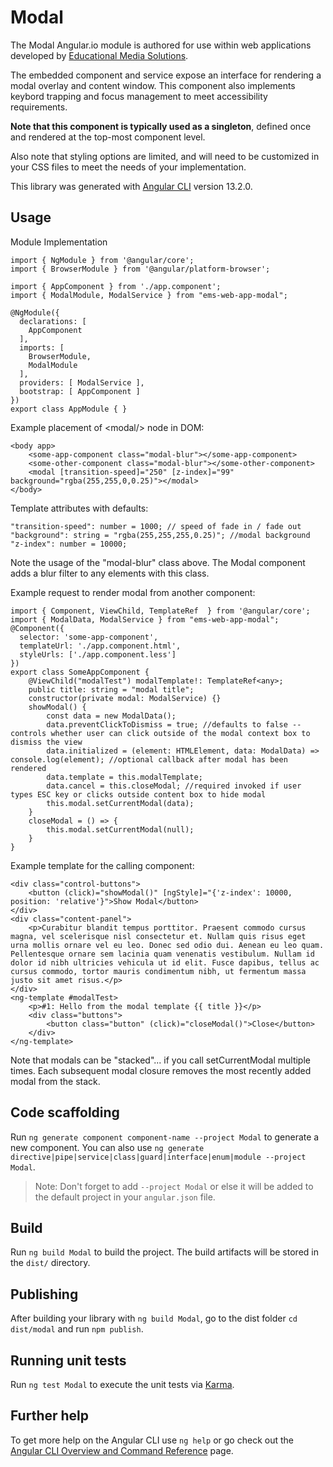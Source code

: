 # Modal

The Modal Angular.io module is authored for use within web applications developed by [Educational Media Solutions](https://educationalmediasolutions.com).

The embedded component and service expose an interface for rendering a modal overlay and content window. This component also implements keybord trapping and focus management to meet accessibility requirements.

**Note that this component is typically used as a singleton**, defined once and rendered at the top-most component level.

Also note that styling options are limited, and will need to be customized in your CSS files to meet the needs of your implementation.

This library was generated with [Angular CLI](https://github.com/angular/angular-cli) version 13.2.0.


## Usage

Module Implementation

	import { NgModule } from '@angular/core';
	import { BrowserModule } from '@angular/platform-browser';

	import { AppComponent } from './app.component';
	import { ModalModule, ModalService } from "ems-web-app-modal";

	@NgModule({
	  declarations: [
	    AppComponent
	  ],
	  imports: [
	    BrowserModule,
	    ModalModule
	  ],
	  providers: [ ModalService ],
	  bootstrap: [ AppComponent ]
	})
	export class AppModule { }

Example placement of &lt;modal/&gt; node in DOM:

	<body app>
		<some-app-component class="modal-blur"></some-app-component>
		<some-other-component class="modal-blur"></some-other-component>
		<modal [transition-speed]="250" [z-index]="99" background="rgba(255,255,0,0.25)"></modal>
	</body>

Template attributes with defaults:

	"transition-speed": number = 1000; // speed of fade in / fade out
	"background": string = "rgba(255,255,255,0.25)"; //modal background
	"z-index": number = 10000;

Note the usage of the "modal-blur" class above. The Modal component adds a blur filter to any elements with this class. 

Example request to render modal from another component:
	
	import { Component, ViewChild, TemplateRef  } from '@angular/core';
	import { ModalData, ModalService } from "ems-web-app-modal";
	@Component({
	  selector: 'some-app-component',
	  templateUrl: './app.component.html',
	  styleUrls: ['./app.component.less']
	})
	export class SomeAppComponent {
		@ViewChild("modalTest") modalTemplate!: TemplateRef<any>;
		public title: string = "modal title";
		constructor(private modal: ModalService) {}
		showModal() {
			const data = new ModalData();
			data.preventClickToDismiss = true; //defaults to false -- controls whether user can click outside of the modal context box to dismiss the view
			data.initialized = (element: HTMLElement, data: ModalData) => console.log(element); //optional callback after modal has been rendered
			data.template = this.modalTemplate;
			data.cancel = this.closeModal; //required invoked if user types ESC key or clicks outside content box to hide modal
			this.modal.setCurrentModal(data);
		}
		closeModal = () => {
			this.modal.setCurrentModal(null);
		}
	}


Example template for the calling component:

	<div class="control-buttons">
		<button (click)="showModal()" [ngStyle]="{'z-index': 10000, position: 'relative'}">Show Modal</button>
	</div>
	<div class="content-panel">
		<p>Curabitur blandit tempus porttitor. Praesent commodo cursus magna, vel scelerisque nisl consectetur et. Nullam quis risus eget urna mollis ornare vel eu leo. Donec sed odio dui. Aenean eu leo quam. Pellentesque ornare sem lacinia quam venenatis vestibulum. Nullam id dolor id nibh ultricies vehicula ut id elit. Fusce dapibus, tellus ac cursus commodo, tortor mauris condimentum nibh, ut fermentum massa justo sit amet risus.</p>
	</div>
	<ng-template #modalTest>
		<p>#1: Hello from the modal template {{ title }}</p>
		<div class="buttons">
			<button class="button" (click)="closeModal()">Close</button>
		</div>
	</ng-template>

Note that modals can be "stacked"... if you call setCurrentModal multiple times. Each subsequent modal closure removes the most recently added modal from the stack.

## Code scaffolding

Run `ng generate component component-name --project Modal` to generate a new component. You can also use `ng generate directive|pipe|service|class|guard|interface|enum|module --project Modal`.
> Note: Don't forget to add `--project Modal` or else it will be added to the default project in your `angular.json` file. 

## Build

Run `ng build Modal` to build the project. The build artifacts will be stored in the `dist/` directory.

## Publishing

After building your library with `ng build Modal`, go to the dist folder `cd dist/modal` and run `npm publish`.

## Running unit tests

Run `ng test Modal` to execute the unit tests via [Karma](https://karma-runner.github.io).

## Further help

To get more help on the Angular CLI use `ng help` or go check out the [Angular CLI Overview and Command Reference](https://angular.io/cli) page.

